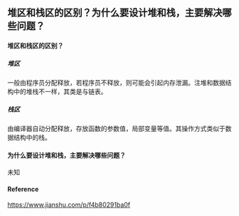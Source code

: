 ## 堆区和栈区的区别？为什么要设计堆和栈，主要解决哪些问题？

#### 堆区和栈区的区别？

##### 堆区

一般由程序员分配释放，若程序员不释放，则可能会引起内存泄漏。注堆和数据结构中的堆栈不一样，其类是与链表。

##### 栈区

由编译器自动分配释放，存放函数的参数值，局部变量等值。其操作方式类似于数据结构中的栈。



#### 为什么要设计堆和栈，主要解决哪些问题？

未知



#### Reference

https://www.jianshu.com/p/f4b80291ba0f